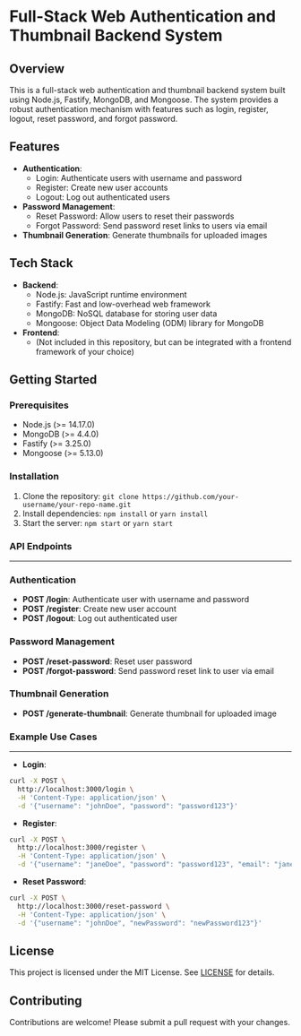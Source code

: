 

**Full-Stack Web Authentication and Thumbnail Backend System**
===========================================================

**Overview**
------------

This is a full-stack web authentication and thumbnail backend system built using Node.js, Fastify, MongoDB, and Mongoose. The system provides a robust authentication mechanism with features such as login, register, logout, reset password, and forgot password.

**Features**
------------

* **Authentication**:
	+ Login: Authenticate users with username and password
	+ Register: Create new user accounts
	+ Logout: Log out authenticated users
* **Password Management**:
	+ Reset Password: Allow users to reset their passwords
	+ Forgot Password: Send password reset links to users via email
* **Thumbnail Generation**: Generate thumbnails for uploaded images

**Tech Stack**
-------------

* **Backend**:
	+ Node.js: JavaScript runtime environment
	+ Fastify: Fast and low-overhead web framework
	+ MongoDB: NoSQL database for storing user data
	+ Mongoose: Object Data Modeling (ODM) library for MongoDB
* **Frontend**:
	+ (Not included in this repository, but can be integrated with a frontend framework of your choice)

**Getting Started**
-------------------

### Prerequisites

* Node.js (>= 14.17.0)
* MongoDB (>= 4.4.0)
* Fastify (>= 3.25.0)
* Mongoose (>= 5.13.0)

### Installation

1. Clone the repository: `git clone https://github.com/your-username/your-repo-name.git`
2. Install dependencies: `npm install` or `yarn install`
3. Start the server: `npm start` or `yarn start`

### API Endpoints
-----------------

### Authentication

* **POST /login**: Authenticate user with username and password
* **POST /register**: Create new user account
* **POST /logout**: Log out authenticated user

### Password Management

* **POST /reset-password**: Reset user password
* **POST /forgot-password**: Send password reset link to user via email

### Thumbnail Generation

* **POST /generate-thumbnail**: Generate thumbnail for uploaded image

### Example Use Cases
--------------------

* **Login**:
```bash
curl -X POST \
  http://localhost:3000/login \
  -H 'Content-Type: application/json' \
  -d '{"username": "johnDoe", "password": "password123"}'
```
* **Register**:
```bash
curl -X POST \
  http://localhost:3000/register \
  -H 'Content-Type: application/json' \
  -d '{"username": "janeDoe", "password": "password123", "email": "jane@example.com"}'
```
* **Reset Password**:
```bash
curl -X POST \
  http://localhost:3000/reset-password \
  -H 'Content-Type: application/json' \
  -d '{"username": "johnDoe", "newPassword": "newPassword123"}'
```

**License**
-------

This project is licensed under the MIT License. See [LICENSE](LICENSE) for details.

**Contributing**
------------

Contributions are welcome! Please submit a pull request with your changes.